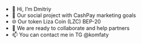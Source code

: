 - 👋 Hi, I’m Dmitriy
- 👀 Our social project with CashPay marketing goals
- 🌐 Our token Liza Coin (LZC) BEP-20
- 💞️ We are ready to collaborate and help partners
- 📫 You can contact me in TG @komfaty

<!---
faty007/faty007 is a ✨ special ✨ repository because its `README.md` (this file) appears on your GitHub profile.
You can click the Preview link to take a look at your changes.
--->
